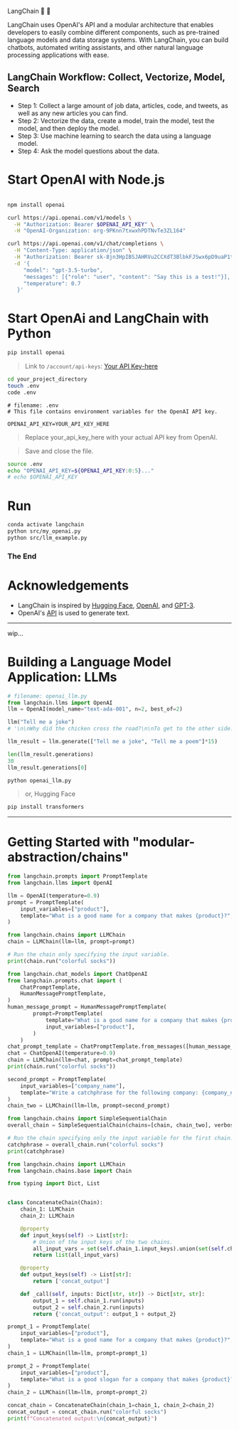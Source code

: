 LangChain 🦜 🔗

LangChain uses OpenAI's API and a modular architecture that enables developers to easily combine different components, such as pre-trained language models and data storage systems. With LangChain, you can build chatbots, automated writing assistants, and other natural language processing applications with ease.

## LangChain Workflow: Collect, Vectorize, Model, Search

- Step 1: Collect a large amount of job data, articles, code, and tweets, as well as any new articles you can find.
- Step 2: Vectorize the data, create a model, train the model, test the model, and then deploy the model.
- Step 3: Use machine learning to search the data using a language model.
- Step 4: Ask the model questions about the data.

# Start OpenAI with Node.js

```sh

npm install openai

curl https://api.openai.com/v1/models \
  -H "Authorization: Bearer $OPENAI_API_KEY" \
  -H "OpenAI-Organization: org-9PKnn7txwxhPDTNvTe3ZL164"

curl https://api.openai.com/v1/chat/completions \
  -H "Content-Type: application/json" \
  -H "Authorization: Bearer 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" \
  -d '{
     "model": "gpt-3.5-turbo",
     "messages": [{"role": "user", "content": "Say this is a test!"}],
     "temperature": 0.7
   }'
```

# Start OpenAi and LangChain with Python

```sh
pip install openai
```

> Link to `/account/api-keys`: [Your API Key-here](https://platform.openai.com/account/api-keys)

```sh
cd your_project_directory
touch .env
code .env
```

```
# filename: .env
# This file contains environment variables for the OpenAI API key.

OPENAI_API_KEY=YOUR_API_KEY_HERE
```

> Replace your_api_key_here with your actual API key from OpenAI.

> Save and close the file.

```sh
source .env
echo "OPENAI_API_KEY=${OPENAI_API_KEY:0:5}..."
# echo $OPENAI_API_KEY
```

# Run

```sh
conda activate langchain
python src/my_openai.py
python src/llm_example.py
```

### The End

# Acknowledgements

- LangChain is inspired by [Hugging Face](https://huggingface.co/), [OpenAI](https://openai.com/), and [GPT-3](https://openai.com/blog/gpt-3-apps/).
- OpenAI's [API](https://beta.openai.com/docs/api-reference/introduction) is used to generate text.

---

wip...

# Building a Language Model Application: LLMs

```python
# filename: openai_llm.py
from langchain.llms import OpenAI
llm = OpenAI(model_name="text-ada-001", n=2, best_of=2)

llm("Tell me a joke")
# '\n\nWhy did the chicken cross the road?\n\nTo get to the other side.'

llm_result = llm.generate(["Tell me a joke", "Tell me a poem"]*15)

len(llm_result.generations)
30
llm_result.generations[0]
```

```sh
python openai_llm.py
```

> or, Hugging Face

```sh
pip install transformers
```

---

# Getting Started with "modular-abstraction/chains"

```python
from langchain.prompts import PromptTemplate
from langchain.llms import OpenAI

llm = OpenAI(temperature=0.9)
prompt = PromptTemplate(
    input_variables=["product"],
    template="What is a good name for a company that makes {product}?",
)
```

```python
from langchain.chains import LLMChain
chain = LLMChain(llm=llm, prompt=prompt)

# Run the chain only specifying the input variable.
print(chain.run("colorful socks"))
```

```python
from langchain.chat_models import ChatOpenAI
from langchain.prompts.chat import (
    ChatPromptTemplate,
    HumanMessagePromptTemplate,
)
human_message_prompt = HumanMessagePromptTemplate(
        prompt=PromptTemplate(
            template="What is a good name for a company that makes {product}?",
            input_variables=["product"],
        )
    )
chat_prompt_template = ChatPromptTemplate.from_messages([human_message_prompt])
chat = ChatOpenAI(temperature=0.9)
chain = LLMChain(llm=chat, prompt=chat_prompt_template)
print(chain.run("colorful socks"))
```

```python
second_prompt = PromptTemplate(
    input_variables=["company_name"],
    template="Write a catchphrase for the following company: {company_name}",
)
chain_two = LLMChain(llm=llm, prompt=second_prompt)
```

```python
from langchain.chains import SimpleSequentialChain
overall_chain = SimpleSequentialChain(chains=[chain, chain_two], verbose=True)

# Run the chain specifying only the input variable for the first chain.
catchphrase = overall_chain.run("colorful socks")
print(catchphrase)
```

```python
from langchain.chains import LLMChain
from langchain.chains.base import Chain

from typing import Dict, List


class ConcatenateChain(Chain):
    chain_1: LLMChain
    chain_2: LLMChain

    @property
    def input_keys(self) -> List[str]:
        # Union of the input keys of the two chains.
        all_input_vars = set(self.chain_1.input_keys).union(set(self.chain_2.input_keys))
        return list(all_input_vars)

    @property
    def output_keys(self) -> List[str]:
        return ['concat_output']

    def _call(self, inputs: Dict[str, str]) -> Dict[str, str]:
        output_1 = self.chain_1.run(inputs)
        output_2 = self.chain_2.run(inputs)
        return {'concat_output': output_1 + output_2}
```

```python
prompt_1 = PromptTemplate(
    input_variables=["product"],
    template="What is a good name for a company that makes {product}?",
)
chain_1 = LLMChain(llm=llm, prompt=prompt_1)

prompt_2 = PromptTemplate(
    input_variables=["product"],
    template="What is a good slogan for a company that makes {product}?",
)
chain_2 = LLMChain(llm=llm, prompt=prompt_2)

concat_chain = ConcatenateChain(chain_1=chain_1, chain_2=chain_2)
concat_output = concat_chain.run("colorful socks")
print(f"Concatenated output:\n{concat_output}")
```
